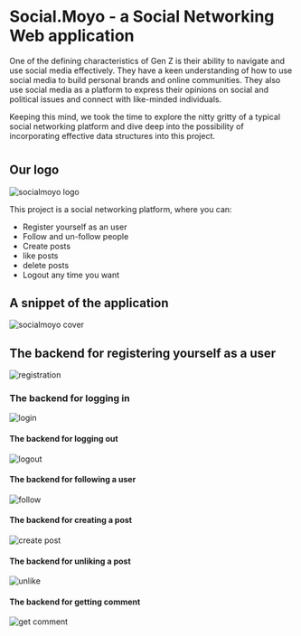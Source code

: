 # Social.Moyo - a Social Networking Web application

One of the defining characteristics of Gen Z is their ability to navigate and use social media effectively. They have a keen understanding of how to use social media to build personal brands and online communities. They also use social media as a platform to express their opinions on social and political issues and connect with like-minded individuals.

Keeping this mind, we took the time to explore the nitty gritty of a typical social networking platform and dive deep into the possibility of incorporating effective data structures into this project.
#
#
## Our logo

![socialmoyo logo](https://user-images.githubusercontent.com/99015731/226156690-6367e5e5-d738-4ee3-8f13-46f5d2febcfb.jpeg)




This project is a social networking platform, where you can:

- Register yourself as an user
- Follow and un-follow people
- Create posts
- like posts
- delete posts
- Logout any time you want




## A snippet of the application

![socialmoyo cover](https://user-images.githubusercontent.com/99015731/226156776-f0b14952-28a3-41d2-9330-a334cbc95d88.png)




## The backend for registering yourself as a user

![registration](https://user-images.githubusercontent.com/99015731/226156256-7cdc74ef-9f00-47d3-b568-6a49234bc505.jpeg)




### The backend for logging in

![login](https://user-images.githubusercontent.com/99015731/226156354-aa10242f-eb57-4cbe-a46b-bd5ecadfb7aa.jpeg)




#### The backend for logging out

![logout](https://user-images.githubusercontent.com/99015731/226156465-ecbcadf9-ce76-44f3-96cf-91dadd691f82.jpeg)




#### The backend for following a user

![follow](https://user-images.githubusercontent.com/99015731/226156496-1725a793-56ce-40bd-8851-4ef3930ffb14.jpeg)




#### The backend for creating a post

![create post](https://user-images.githubusercontent.com/99015731/226156517-87a890f1-938f-4d59-8ed8-4dbb7313ecba.jpeg)




#### The backend for unliking a post

![unlike](https://user-images.githubusercontent.com/99015731/226156541-20b92121-6fda-436c-9b04-1780c527e1d8.jpeg)




#### The backend for getting comment

![get comment](https://user-images.githubusercontent.com/99015731/226156566-5448b0bb-285b-4785-bf1e-37b911bb2c5c.jpeg)
